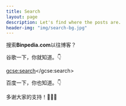 ```yaml
---
title: Search
layout: page
description: Let's find where the posts are.
header-img: "img/search-bg.jpg" 
---
```


搜索**Binpedia.com**以往博客？

谷歌一下，你就知道。👇

<script>
    (function() {
     var cx = '001387319318345900162:esc0-1h12tq';
     var gcse = document.createElement('script');
     gcse.type = 'text/javascript';
     gcse.async = true;
     gcse.src = 'https://cse.google.com/cse.js?cx=' + cx;
     var s = document.getElementsByTagName('script')[0];
     s.parentNode.insertBefore(gcse, s);
     })();
    </script>
<gcse:search></gcse:search>

百度一下，你也知道。👇

<script type="text/javascript">(function(){document.write(unescape('%3Cdiv id="bdcs"%3E%3C/div%3E'));var bdcs = document.createElement('script');bdcs.type = 'text/javascript';bdcs.async = true;bdcs.src = 'http://znsv.baidu.com/customer_search/api/js?sid=12095068857175979502' + '&plate_url=' + encodeURIComponent(window.location.href) + '&t=' + Math.ceil(new Date()/3600000);var s = document.getElementsByTagName('script')[0];s.parentNode.insertBefore(bdcs, s);})();</script>

多谢大家的支持！🙏🙏🙏

<div id="amzn-assoc-ad-e54c3650-ce04-48bf-8273-42419a6beb26"></div><script async src="//z-na.amazon-adsystem.com/widgets/onejs?MarketPlace=US&adInstanceId=e54c3650-ce04-48bf-8273-42419a6beb26"></script>
